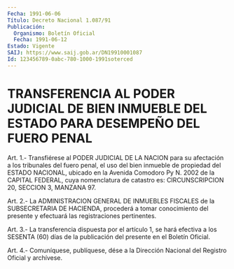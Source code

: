 ```yaml
---
Fecha: 1991-06-06
Título: Decreto Nacional 1.087/91
Publicación:
  Organismo: Boletín Oficial
  Fecha: 1991-06-12
Estado: Vigente
SAIJ: https://www.saij.gob.ar/DN19910001087
Id: 123456789-0abc-780-1000-1991soterced
---
```

# TRANSFERENCIA AL PODER JUDICIAL DE BIEN INMUEBLE DEL ESTADO PARA DESEMPEÑO DEL FUERO PENAL

<a id="1"></a>
Art.  1.-  Transfiérese al PODER JUDICIAL DE LA NACION para su afectación a los  tribunales  del  fuero  penal,  el  uso  del bien inmueble  de  propiedad  del ESTADO NACIONAL, ubicado en la Avenida Comodoro Py N. 2002 de la  CAPITAL  FEDERAL,  cuya  nomenclatura de catastro es: CIRCUNSCRIPCION 20, SECCION 3, MANZANA 97.

<a id="2"></a>
Art. 2.- La ADMINISTRACION GENERAL DE INMUEBLES FISCALES de la SUBSECRETARIA  DE  HACIENDA,  procederá  a  tomar  conocimiento del presente y efectuará las registraciones pertinentes.

<a id="3"></a>
Art. 3.- La transferencia dispuesta por el artículo 1, se hará efectiva  a los SESENTA (60) días de la publicación del presente en el Boletín Oficial.

<a id="4"></a>
Art. 4.- Comuníquese, publíquese, dése a la Dirección Nacional del Registro Oficial y archívese.
